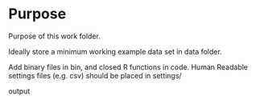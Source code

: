 # Purpose

Purpose of this work folder.

Ideally store a minimum working example data set in data folder.

Add binary files in bin, and closed R functions in code. Human Readable
settings files (e.g. csv) should be placed in settings/

output
